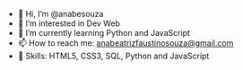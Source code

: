 - 👋 Hi, I’m @anabesouza
- 👀 I’m interested in Dev Web
- 🌱 I’m currently learning Python and JavaScript  
- 📫 How to reach me: anabeatrizfaustinosouza@gmail.com
- 🧠 Skills: HTML5, CSS3, SQL, Python and JavaScript

<!---
anabesouza/anabesouza is a ✨ special ✨ repository because its `README.md` (this file) appears on your GitHub profile.
You can click the Preview link to take a look at your changes.
--->
